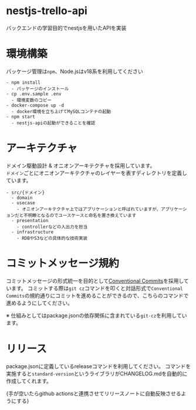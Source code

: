 # nestjs-trello-api

バックエンドの学習目的でnestjsを用いたAPIを実装



# 環境構築

パッケージ管理は`npm`、Node.jsはv18系を利用してください

```
- npm install
  - パッケージのインストール
- cp .env.sample .env
  - 環境変数のコピー
- docker-compose up -d
  - docker環境を立ち上げてMySQLコンテナの起動
- npm start
  - nestjs-apiの起動ができることを確認
```

# アーキテクチャ

ドメイン駆動設計 & オニオンアーキテクチャを採用しています。  
`ドメイン`ごとにオニオンアーキテクチャのレイヤーを表すディレクトリを定義しています。

```
- src/{ドメイン}
  - domain
  - usecase
    - オニオンアーキテクチャ上ではアプリケーションと呼ばれていますが、アプリケーションだと不明瞭となるのでユースケースと命名を置き換えています
  - presentation
    - controllerなどの入出力を担当  
  - infrastructure
    - RDBやS3などの具体的な技術実装
```


# コミットメッセージ規約

コミットメッセージの形式統一を目的として[Conventional Commits](https://www.conventionalcommits.org/en/v1.0.0/)を採用しています。
コミットする際は`git cz`コマンドを叩くと対話形式で`Conventional Commits`の規約通りにコミットを進めることができるので、こちらのコマンドで進めるようにしてください。

※ 仕組みとしてはpackage.jsonの依存関係に含まれている`git-cz`を利用しています。



# リリース

package.jsonに定義しているreleaseコマンドを利用してください。
コマンドを実施すると`standard-version`というライブラリがCHANGELOG.mdを自動的に作成してくれます。

{手が空いたらgithub actionsと連携させてリリースノートに自動反映させるようにする}